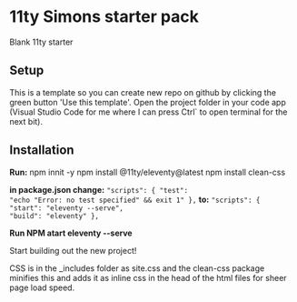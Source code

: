 # 11ty Simons starter pack
 Blank 11ty starter

## Setup
This is a template so you can create new repo on github by clicking the green button 'Use this template'.
Open the project folder in your code app (Visual Studio Code for me where I can press Ctrl` to open terminal for the next bit).

## Installation
**Run:** 
npm innit -y
npm install @11ty/eleventy@latest
npm install clean-css

**in package.json change:**
<code>"scripts": {
    "test": "echo \"Error: no test specified\" && exit 1"
  },</code>
**to:**
<code>"scripts": {
    "start": "eleventy --serve",
    "build": "eleventy"
  },</code>

**Run NPM atart eleventy --serve**

Start building out the new project!

CSS is in the _includes folder as site.css and the clean-css package minifies this and adds it as inline css in the head of the html files for sheer page load speed.
